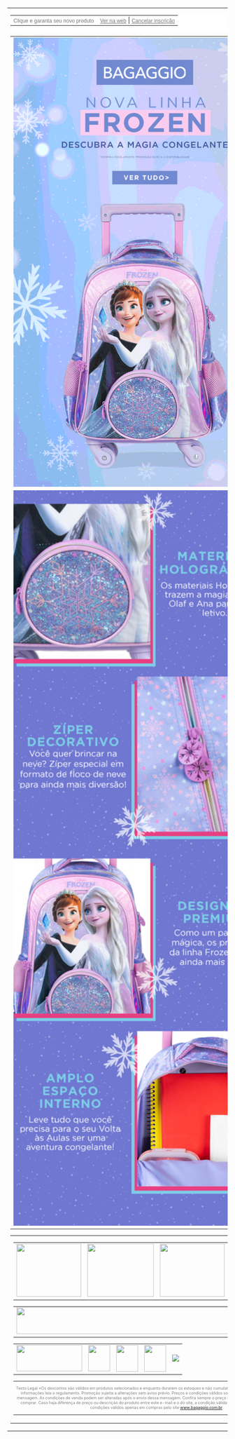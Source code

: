 <!-- ALL CONTAINER -->
<table width="600" border="0" cellspacing="0" cellpadding="0" align="center">
    <tbody>
    <tr>
    <td align="center"><!-- HEADER -->
    <table width="600" cellpadding="0" cellspacing="0" border="0" align="center" style="background-color: #ffffff; padding-bottom: 10px;">
    <tbody>
    <tr>
    <td align="left"><font color="#767676" face="sans-serif"><span style="font-size: 12px;">Clique e garanta seu novo produto</span></font></td>
    <td align="right"><a href="##preview##" style="font-family: sans-serif; color: #767676; font-size: 9pt;">Ver na web</a> | <a href="##optout##" style="font-family: sans-serif; color: #767676; font-size: 9pt;">Cancelar inscri&ccedil;&atilde;o</a></td>
    </tr>
    </tbody>
    </table>
    <table width="599" border="0" cellspacing="0" cellpadding="0" align="center">
    <tbody>
    <tr>
    <td align="center"><a href="https://www.bagaggio.com.br/nossas-lojas"><img src="https://raw.githubusercontent.com/isisabraham/email-marketing-back-to-school/main/img/gif1.gif" alt="" width="600" height="1025" /></a></td>
    </tr>
    <tr>
    <td align="center"><a href="https://www.bagaggio.com.br/nossas-lojas"><img src="https://raw.githubusercontent.com/isisabraham/email-marketing-back-to-school/main/img/img2.png" alt="" width="600" height="1678" /></a></td>
    </tr>
    </tbody>
    </table>
    <!-- footer --> <!-- END BANNER -->
    <table width="600" border="0" cellspacing="0" cellpadding="0" align="center">
    <tbody>
    <tr>
    <td align="center"><!-- footer-->
    <table align="center" border="0" cellpadding="0" cellspacing="0" width="600">
    <tbody>
    <tr>
    <td style="text-align: center;" align="center"><a href="https://www.bagaggio.com.br/"> <img src="https://d15k2d11r6t6rl.cloudfront.net/public/users/Integrators/11600282-cef0-49b8-976c-245633685f8f/bagaggio/Footer_01.png" caption="false" width="148" height="121" /> </a></td>
    <td style="text-align: center;" align="center"><a href="https://www.bagaggio.com.br/"> <img src="https://d15k2d11r6t6rl.cloudfront.net/public/users/Integrators/11600282-cef0-49b8-976c-245633685f8f/bagaggio/Footer_02.png" caption="false" width="152" height="121" /> </a></td>
    <td style="text-align: center;" align="center"><a href="https://www.bagaggio.com.br/"> <img src="https://d15k2d11r6t6rl.cloudfront.net/public/users/Integrators/11600282-cef0-49b8-976c-245633685f8f/bagaggio/Footer_03.png" caption="false" width="148" height="121" /> </a></td>
    <td style="text-align: center;" align="center"><a href="https://www.bagaggio.com.br/"> <img src="https://d15k2d11r6t6rl.cloudfront.net/public/users/Integrators/11600282-cef0-49b8-976c-245633685f8f/bagaggio/Footer_04.png" caption="false" width="152" height="121" /> </a></td>
    </tr>
    </tbody>
    </table>
    <table align="center" border="0" cellpadding="0" cellspacing="0" width="600">
    <tbody>
    <tr>
    <td style="text-align: center;" align="center"><a href="https://www.bagaggio.com.br/"> <img height="61" src="https://d15k2d11r6t6rl.cloudfront.net/public/users/Integrators/11600282-cef0-49b8-976c-245633685f8f/bagaggio/Footer_05.png" width="600" caption="false" /> </a></td>
    </tr>
    </tbody>
    </table>
    <table align="center" border="0" cellpadding="0" cellspacing="0" width="600">
    <tbody>
    <tr>
    <td style="text-align: center;" align="center"><a href="https://www.bagaggio.com.br/"> <img src="https://d15k2d11r6t6rl.cloudfront.net/public/users/Integrators/11600282-cef0-49b8-976c-245633685f8f/bagaggio/Footer_06.png" caption="false" width="150" height="60" /> </a></td>
    <td style="text-align: center;" align="center"><a href="https://www.instagram.com/bagaggio/"> <img src="https://d15k2d11r6t6rl.cloudfront.net/public/users/Integrators/11600282-cef0-49b8-976c-245633685f8f/bagaggio/Footer_07.png" caption="false" width="50" height="60" /> </a></td>
    <td style="text-align: center;" align="center"><a href="https://www.facebook.com/bagaggio"> <img src="https://d15k2d11r6t6rl.cloudfront.net/public/users/Integrators/11600282-cef0-49b8-976c-245633685f8f/bagaggio/Footer_08.png" caption="false" width="50" height="61" /> </a></td>
    <td style="text-align: center;" align="center"><a href="https://www.youtube.com/channel/UCWq3G1tK1WGrGmCMDjaXIKw"> <img src="https://d15k2d11r6t6rl.cloudfront.net/public/users/Integrators/11600282-cef0-49b8-976c-245633685f8f/bagaggio/Footer_09.png" caption="false" width="50" height="61" /> </a></td>
    <td style="text-align: center;" align="center"><a href="https://www.bagaggio.com.br/institucional/contato"> <img src="https://d15k2d11r6t6rl.cloudfront.net/public/users/Integrators/11600282-cef0-49b8-976c-245633685f8f/bagaggio/Footer_10.png" width="299" caption="false" /> </a></td>
    </tr>
    </tbody>
    </table>
    <table align="center" border="0" cellpadding="0" cellspacing="0" width="600">
    <tbody>
    <tr>
    <td style="text-align: center; color: #808080; font-size: 9px;">
    <p>Texto Legal *Os descontos s&atilde;o v&aacute;lidos em produtos selecionados e enquanto durarem os estoques e n&atilde;o cumulativa com outras promo&ccedil;&otilde;es. Para mais informa&ccedil;&otilde;es leia o regulamento. Promo&ccedil;&atilde;o sujeita a altera&ccedil;&otilde;es sem aviso pr&eacute;vio. Pre&ccedil;os e condi&ccedil;&otilde;es v&aacute;lidos somente para compra por meio desta mensagem. As condi&ccedil;&otilde;es de venda podem ser alteradas ap&oacute;s o envio dessa mensagem. Confira sempre o pre&ccedil;o na p&aacute;gina do produto na loja antes de comprar. Caso haja diferen&ccedil;a de pre&ccedil;o ou descri&ccedil;&atilde;o do produto entre este e-mail e o do site, a condi&ccedil;&atilde;o v&aacute;lida e praticada ser&aacute; a do site. Pre&ccedil;os e condi&ccedil;&otilde;es v&aacute;lidos apenas em compras pelo site <a href="https://www.bagaggio.com.br/" target="_blank" rel="noopener noreferrer">www.bagaggio.com.br</a>.</p>
    </td>
    </tr>
    </tbody>
    </table>
    </td>
    </tr>
    </tbody>
    </table>
    </td>
    </tr>
    </tbody>
    </table>
    <!-- END ALL CONTAINER -->
